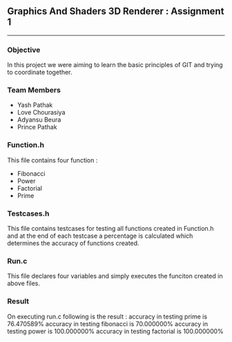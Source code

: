 ## Graphics And Shaders 3D Renderer : Assignment 1
***
### Objective 
In this project we were aiming to learn the basic principles of GIT and trying to coordinate together. 
### Team Members
+ Yash Pathak
+ Love Chourasiya
+ Adyansu Beura
+ Prince Pathak
### Function.h
This file contains four function : 
+ Fibonacci
+ Power
+ Factorial 
+ Prime
### Testcases.h
This file contains testcases for testing all functions created in Function.h and at the end of each testcase a percentage is calculated which determines the accuracy of functions created.
### Run.c
This file declares four variables and simply executes the funciton created in above files. 
### Result
On executing run.c following is the result : 
accuracy in testing prime is 76.470589%
accuracy in testing fibonacci is 70.000000%
accuracy in testing power is 100.000000%
accuracy in testing factorial is 100.000000%

